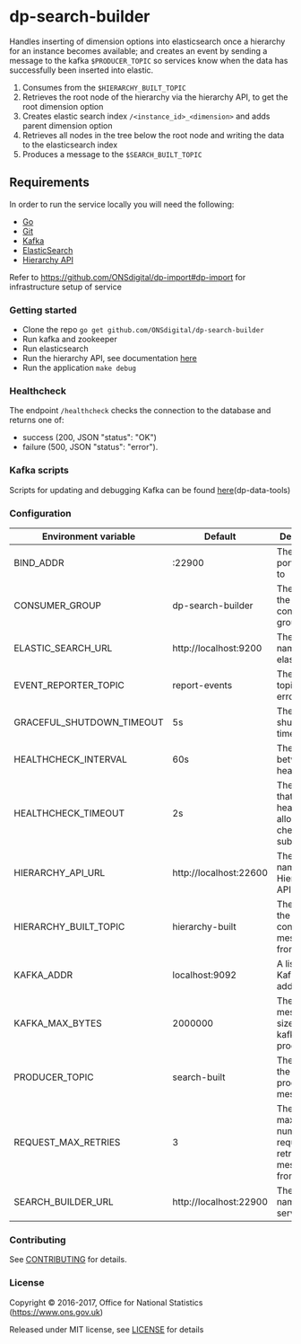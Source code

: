 dp-search-builder
==================

Handles inserting of dimension options into elasticsearch once a hierarchy for an instance becomes available;
and creates an event by sending a message to the kafka `$PRODUCER_TOPIC` so services know when the data has successfully been inserted into elastic.

1. Consumes from the `$HIERARCHY_BUILT_TOPIC`
2. Retrieves the root node of the hierarchy via the hierarchy API, to get the root dimension option
3. Creates elastic search index `/<instance_id>_<dimension>` and adds parent dimension option
4. Retrieves all nodes in the tree below the root node and writing the data to the elasticsearch index
5. Produces a message to the `$SEARCH_BUILT_TOPIC`

Requirements
-----------------
In order to run the service locally you will need the following:
- [Go](https://golang.org/doc/install)
- [Git](https://git-scm.com/downloads)
- [Kafka](https://kafka.apache.org/)
- [ElasticSearch](https://www.elastic.co/guide/en/elasticsearch/reference/5.4/index.html)
- [Hierarchy API](https://github.com/ONSdigital/dp-hierarchy-api)

Refer to https://github.com/ONSdigital/dp-import#dp-import for infrastructure setup of service

### Getting started

* Clone the repo `go get github.com/ONSdigital/dp-search-builder`
* Run kafka and zookeeper
* Run elasticsearch
* Run the hierarchy API, see documentation [here](https://github.com/ONSdigital/dp-hierarchy-api)
* Run the application `make debug`

### Healthcheck

The endpoint `/healthcheck` checks the connection to the database and returns
one of:

- success (200, JSON "status": "OK")
- failure (500, JSON "status": "error").

### Kafka scripts

Scripts for updating and debugging Kafka can be found [here](https://github.com/ONSdigital/dp-data-tools)(dp-data-tools)

### Configuration

| Environment variable       | Default                              | Description
| -------------------------- | -------------------------------------| -----------
| BIND_ADDR                  | :22900                               | The host and port to bind to
| CONSUMER_GROUP             | dp-search-builder                    | The name of the Kafka consumer group
| ELASTIC_SEARCH_URL         | http://localhost:9200                | The host name for elasticsearch
| EVENT_REPORTER_TOPIC       | report-events                        | The kafka topic to send errors to
| GRACEFUL_SHUTDOWN_TIMEOUT  | 5s                                   | The graceful shutdown timeout
| HEALTHCHECK_INTERVAL       | 60s                                  | The interval between healthchecks
| HEALTHCHECK_TIMEOUT        | 2s                                   | The timeout that the healthcheck allows for checked subsystems
| HIERARCHY_API_URL          | http://localhost:22600               | The host name for the Hierarchy API
| HIERARCHY_BUILT_TOPIC      | hierarchy-built                      | The name of the topic to consume messages from
| KAFKA_ADDR                 | localhost:9092                       | A list of Kafka host addresses
| KAFKA_MAX_BYTES            | 2000000                              | The max message size for kafka producer
| PRODUCER_TOPIC             | search-built                         | The name of the topic to produces messages to
| REQUEST_MAX_RETRIES        | 3                                    | The maximum number of request retries messages from
| SEARCH_BUILDER_URL         | http://localhost:22900               | The host name for the service


### Contributing

See [CONTRIBUTING](CONTRIBUTING.md) for details.

### License

Copyright © 2016-2017, Office for National Statistics (https://www.ons.gov.uk)

Released under MIT license, see [LICENSE](LICENSE.md) for details
